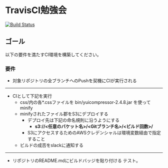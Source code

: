 # TravisCI勉強会

[![Build Status](https://travis-ci.org/taka7646/travisci-workshop.svg?branch=master)](https://travis-ci.org/taka7646/travisci-workshop)

## ゴール

以下の要件を満たすCI環境を構築してください。

### 要件

- 対象リポジトリの全ブランチへのPushを契機にCIが実行される

---

- CIとして下記を実行
	* css/内の各*.cssファイルを bin/yuicompressor-2.4.8.jar を使ってminify
	* minifyされたファイル郡をS3にデプロイする
		*  デプロイ先は下記の命名規則に沿うようにする
			* **s3://<任意のバケット名>/<Gitブランチ名>/<ビルド回数>/**
		* S3にアクセスするためのAWSクレデンシャルは環境変数経由で指定すること
	* ビルドの成否をslackに通知する

---

- リポジトリのREADME.mdにビルドバッジを貼り付ける
  テスト。
